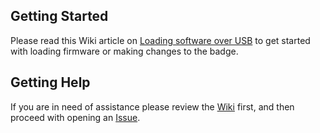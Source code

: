 ## Getting Started
Please read this Wiki article on [Loading software over USB](https://github.com/AustinHackers/ahabadge/wiki/Loading-software-over-USB) to get started with loading firmware or making changes to the badge.

## Getting Help
If you are in need of assistance please review the [Wiki](https://github.com/AustinHackers/ahabadge/wiki/) first, and then proceed with opening an [Issue](https://github.com/AustinHackers/ahabadge/issues).
